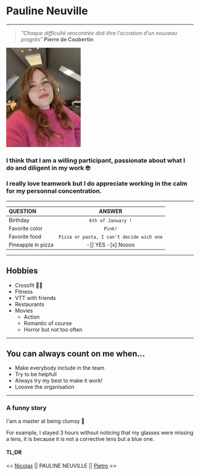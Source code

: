 # Pauline Neuville #
---

 > *"Chaque difficulté rencontrée doit être l’occasion d’un nouveau progrès"* 
    **Pierre de Coubertin**


<img src= IMG_7848.jpeg alt="Photo plus ou moins pro de Pauline Neuville" width="200">

### I think that I am a willing participant, passionate about what I do and diligent in my work 🤓 ###
 ### I really love teamwork but I do appreciate working in the calm for my personnal concentration. ###

 ---

| QUESTION     | ANSWER |
| :-------- | :-------:|
| Birthday  | `6th of January !`    |
| Favorite color | `Pink!`    |
| Favorite food     | `Pizza or pasta, I can't decide wich one`    |
| Pineapple in pizza | -[] YES -[x] Noooo|
---
## Hobbies ##

* Crossfit 🏋️‍♀️
* Fitness
* VTT with friends 
* Restaurants
* Movies
    * Action
    * Romantic of course
    * Horror but not too often

---
## You can always count on me when... ##
 
 * Make everybody include in the team
 * Try to be helpfull
 * Always try my best to make it work! 
 * Looove the organisation 

---
### A funny story ###

I'am a master at being clumsy 🫣

For example, I stayed 3 hours without noticing that my glasses were missing a lens, it is because it is not a corrective lens but a blue one.
 
 #### TL;DR ####



<< [Nicolas](https://github.com/Nicolas1206/markdown-challenge) || PAULINE NEUVILLE || [Pietro](https://github.com/Otto1808/Becode/blob/main/README.md) >>

